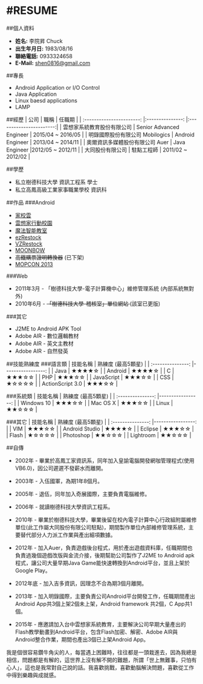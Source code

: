 #RESUME
===============================
##個人資料

+ **姓名:**  李院昇 Chuck  
+ **出生年月日:**  1983/08/16  
+ **聯絡電話:**  0933324658  
+ **E-Mail:**  <shen0816@gmail.com>  

##專長
+ Android Application or I/O Control
+ Java Application
+ Linux baesd applications
+ LAMP

##經歷
| 公司						| 職稱				| 任職期                   |
| :-----------------------:	|:---------------:	|:-----------------------:|
| 雲想家系統教育股份有限公司	| Senior Advanced Engineer | 2015/04 ~ 2016/05 |
| 明錄國際股份有限公司 Mobilogics	| Android Engineer | 2013/04 ~ 2014/11 |
| 奧爾資訊多媒體股份有限公司 Auer | Java Engineer |2012/05 ~ 2012/11 |
| 大同股份有限公司			| 駐點工程師			| 2011/02 ~ 2012/02 |
 

##學歷
+ 私立樹德科技大學 資訊工程系 學士
+ 私立高鳳高級工業家事職業學校 資訊科

##作品
###Android
+ [家校雲](https://play.google.com/store/apps/details?id=tw.com.yxj.campusassistant)
+ [雲想家行動校園](https://play.google.com/store/apps/details?id=tw.com.yxj.yxjcampusplatforme)
+ [魔法智能教室](https://play.google.com/store/apps/details?id=tw.com.yxj.smartclass)
+ [ezRestock](https://play.google.com/store/apps/details?id=tw.com.mobilogics.EZRestock)
+ [VZRestock](https://play.google.com/store/apps/details?id=tw.com.mobilogics.VZRestock)
+ [MOONBOW](https://play.google.com/store/apps/details?id=tw.com.mobilogics.ledlight)
+ <del>高鐵購票證明轉換器</del> (已下架)
+ [MOPCON 2013](https://play.google.com/store/apps/details?id=org.mopcon)


###Web
+ 2011年3月 - 「樹德科技大學-電子計算機中心」維修管理系統 (內部系統無對外)
+ 2010年6月 - <del>「樹德科技大學-稽核室」單位網站 </del> (該室已更版)

###其它
+ J2ME to Android APK Tool  
+ Adobe AIR - 數位邏輯教材
+ Adobe AIR - 英文主教材
+ Adobe AIR - 自然發英

##技能熟練度
###語言類
| 技能名稱			| 熟練度 (最高5顆星)	|
| :---------------:	|-----------------:	|
| Java				| ★★★★☆				|
| Android			| ★★★★☆				|
| C					| ★★★☆☆				|
| PHP				| ★★★☆☆				|
| JavaScript		| ★★★☆☆				|
| CSS				| ★☆☆☆☆				|
| ActionScript 3.0 	| ★★★☆☆				|

###系統類
| 技能名稱			| 熟練度 (最高5顆星)	|
| :---------------:	|-----------------:	|
| Windows 10		| ★★★☆☆				|
| Mac OS X			| ★★★☆☆				|
| Linux				| ★★☆☆☆				|

###其它
| 技能名稱			| 熟練度 (最高5顆星)	|
| :---------------:	|-----------------:	|
| VIM				| ★★★☆☆				|
| Android	Studio		| ★★★★☆				|
| Eclipse			| ★★★☆☆				|
| Flash				| ★☆☆☆☆				|
| Photoshop			| ★★☆☆☆				|
| Lightroom			| ★★☆☆☆				|

##自傳
+ 2002年 - 畢業於高鳳工家資訊系，同年加入皇諭電腦開發網咖管理程式(使用VB6.0)，因公司遲遲不發薪水而離開。

+ 2003年 - 入伍國軍，為期1年8個月。

+ 2005年 - 退伍，同年加入奇展國際，主要負責電腦維修。

+ 2006年 - 就讀樹德科技大學資訊工程系。

+ 2010年 - 畢業於樹德科技大學，畢業後留在校內電子計算中心行政組附屬維修單位(此工作屬大同股份有限公司駐點)，期間製作單位內部維修管理系統，主要替代部分人力派工作業與產出細項數據。  

+ 2012年 - 加入Auer，負責遊戲後台程式，用於產出遊戲資料庫，任職期間也負責過幾個遊戲改版與金流介接，後期幫助公司製作了J2ME to Android apk程式，讓公司大量早期Java Game能快速轉換到Android平台，並且上架於Google Play。  

+ 2012年底 - 加入吉多資訊，因理念不合為期3個月離開。  

+ 2013年 - 加入明錄國際，主要負責公司Android平台開發工作，任職期間產出Android App共3個上架2個未上架，Android framework 共2個，C App共1個。
  
+ 2015年 - 應邀請加入台中雲想家系統教育，主要解決公司早期大量產出的Flash教學動畫到Android平台，包含Flash加密、解密、Adobe AIR與Android整合作業，期間也產出3個已上架Android App。  

我是個很容易鑽牛角尖的人，每當遇上困難時，往往都是一頭栽進去，因為我總是相信，問題都是有解的，這世界上沒有解不開的難題，所謂「世上無難事，只怕有心人」，這也是我常對自己說的話。我喜歡挑戰，喜歡動腦解決問題，喜歡從工作中得到樂趣與成就感。


